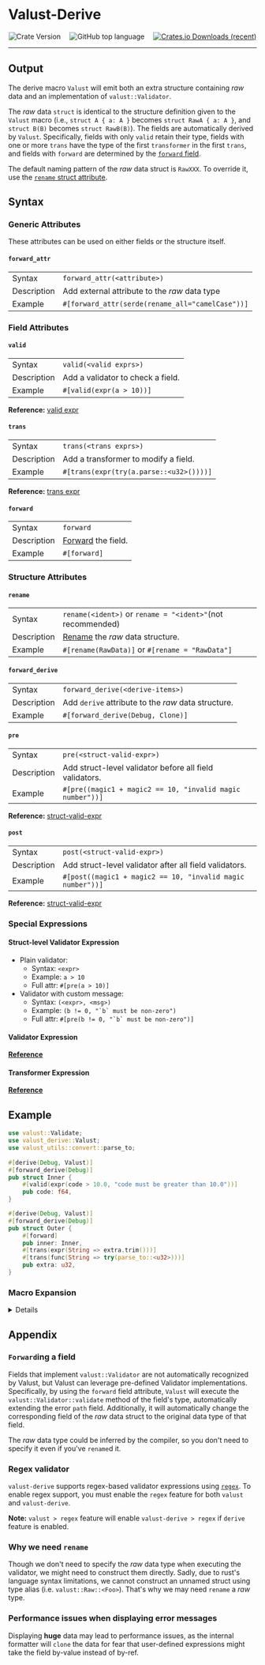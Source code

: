 # Valust-Derive

<center>

<img alt="Crate Version" src="https://img.shields.io/badge/dynamic/toml?url=https%3A%2F%2Fgithub.com%2FEmbers-of-the-Fire%2Fvalust-rs%2Fraw%2Frefs%2Fheads%2Fmain%2FCargo.toml&query=%24.workspace.package.version&prefix=v%20&style=for-the-badge&label=version">&emsp;
<img alt="GitHub top language" src="https://img.shields.io/github/languages/top/embers-of-the-fire/valust-rs?style=for-the-badge&color=%23FF9B07">&emsp;
<a href="https://crates.io/crates/valust-derive">
    <img alt="Crates.io Downloads (recent)" src="https://img.shields.io/crates/dr/valust-derive?style=for-the-badge">
</a>

</center>

---

## Output

The derive macro `Valust` will emit both an extra structure containing _raw_
data and an implementation of `valust::Validator`.

The _raw_ data `struct` is identical to the structure definition given to the
`Valust` macro (i.e., `struct A { a: A }` becomes `struct RawA { a: A }`, and
`struct B(B)` becomes `struct RawB(B)`). The fields are automatically derived by
`Valust`. Specifically, fields with only `valid` retain their type, fields with
one or more `trans` have the type of the first `transformer` in the first
`trans`, and fields with `forward` are determined by the
[`forward` field](#forwarding-a-field).

The default naming pattern of the _raw_ data struct is `RawXXX`. To override it,
use the [`rename` struct attribute](#rename).

## Syntax

### Generic Attributes

These attributes can be used on either fields or the structure itself.

#### `forward_attr`

|             |                                                  |
| ----------- | ------------------------------------------------ |
| Syntax      | `forward_attr(<attribute>)`                      |
| Description | Add external attribute to the _raw_ data type    |
| Example     | `#[forward_attr(serde(rename_all="camelCase"))]` |

### Field Attributes

#### `valid`

|             |                                   |
| ----------- | --------------------------------- |
| Syntax      | `valid(<valid exprs>)`            |
| Description | Add a validator to check a field. |
| Example     | `#[valid(expr(a > 10))]`          |

**Reference:** [valid expr](#validator-expression)

#### `trans`

|             |                                         |
| ----------- | --------------------------------------- |
| Syntax      | `trans(<trans exprs>)`                  |
| Description | Add a transformer to modify a field.    |
| Example     | `#[trans(expr(try(a.parse::<u32>())))]` |

**Reference:** [trans expr](#transformer-expression)

#### `forward`

|             |                                           |
| ----------- | ----------------------------------------- |
| Syntax      | `forward`                                 |
| Description | [Forward](#forwarding-a-field) the field. |
| Example     | `#[forward]`                              |

### Structure Attributes

#### `rename`

|             |                                                            |
| ----------- | ---------------------------------------------------------- |
| Syntax      | `rename(<ident>)` or `rename = "<ident>"`(not recommended) |
| Description | [Rename](#why-we-need-rename) the _raw_ data structure.    |
| Example     | `#[rename(RawData)]` or `#[rename = "RawData"]`            |

#### `forward_derive`

|             |                                                     |
| ----------- | --------------------------------------------------- |
| Syntax      | `forward_derive(<derive-items>)`                    |
| Description | Add `derive` attribute to the _raw_ data structure. |
| Example     | `#[forward_derive(Debug, Clone)]`                   |

#### `pre`

|             |                                                           |
| ----------- | --------------------------------------------------------- |
| Syntax      | `pre(<struct-valid-expr>)`                                |
| Description | Add struct-level validator before all field validators.   |
| Example     | `#[pre((magic1 + magic2 == 10, "invalid magic number"))]` |

**Reference:** [struct-valid-expr](#struct-level-validator-expression)

#### `post`

|             |                                                            |
| ----------- | ---------------------------------------------------------- |
| Syntax      | `post(<struct-valid-expr>)`                                |
| Description | Add struct-level validator after all field validators.     |
| Example     | `#[post((magic1 + magic2 == 10, "invalid magic number"))]` |

**Reference:** [struct-valid-expr](#struct-level-validator-expression)

### Special Expressions

#### Struct-level Validator Expression

- Plain validator:
  - Syntax: `<expr>`
  - Example: `a > 10`
  - Full attr: `#[pre(a > 10)]`
- Validator with custom message:
  - Syntax: `(<expr>, <msg>)`
  - Example: ``(b != 0, "`b` must be non-zero")``
  - Full attr: ``#[pre(b != 0, "`b` must be non-zero")]``

#### Validator Expression

[**Reference**](./valid-utils.md)

#### Transformer Expression

[**Reference**](./trans-utils.md)

## Example

```rust
use valust::Validate;
use valust_derive::Valust;
use valust_utils::convert::parse_to;
    
#[derive(Debug, Valust)]
#[forward_derive(Debug)]
pub struct Inner {
    #[valid(expr(code > 10.0, "code must be greater than 10.0"))]
    pub code: f64,
}

#[derive(Debug, Valust)]
#[forward_derive(Debug)]
pub struct Outer {
    #[forward]
    pub inner: Inner,
    #[trans(expr(String => extra.trim()))]
    #[trans(func(String => try(parse_to::<u32>)))]
    pub extra: u32,
}
```

### Macro Expansion

<details>

```rust,ignore
#[automatically_derived]
#[derive(Debug)]
pub struct RawInner {
    pub code: f64,
}
#[automatically_derived]
#[allow(
    non_camel_case_types,
    non_snake_case,
    unused_variables,
    non_upper_case_globals
)]
impl ::valust::Validate for Inner {
    type Raw = RawInner;
    fn validate(raw: Self::Raw) -> Result<Self, ::valust::error::ValidationError> {
        let RawInner { code } = raw;
        let mut valust_impl_err_Inner = ::valust::error::ValidationError::new();
        valust_impl_err_Inner.check()?;
        let mut valust_impl_err_Inner = ::valust::error::ValidationError::new();
        fn valust_validate_code(
            code: f64,
            valust_err_code: &mut ::valust::error::ValidationError,
        ) -> Option<f64> {
            if !({ code > 10.0 }) {
                valust_err_code.push_validate_error(
                    ::valust::error::validate::ValidateError {
                        field: "code",
                        path: format!("{}", "code"),
                        value: format!("(f64) {:?}", code),
                        cause: ::std::option::Option::None,
                        message: ::std::option::Option::Some(
                            "code must be greater than 10.0",
                        ),
                        expression: "{code > 10.0}",
                        type_name: "f64",
                    },
                );
                return None;
            }
            Some(code)
        }
        let code: Option<f64> = valust_validate_code(code, &mut valust_impl_err_Inner);
        valust_impl_err_Inner.check()?;
        let code = code.expect("Unexpected error occurred in processing field `code`");
        let mut valust_impl_err_Inner = ::valust::error::ValidationError::new();
        valust_impl_err_Inner.check()?;
        Ok(Inner { code })
    }
}

#[automatically_derived]
#[derive(Debug)]
pub struct RawOuter {
    pub inner: ::valust::Raw<Inner>,
    pub extra: String,
}
#[automatically_derived]
#[allow(
    non_camel_case_types,
    non_snake_case,
    unused_variables,
    non_upper_case_globals
)]
impl ::valust::Validate for Outer {
    type Raw = RawOuter;
    fn validate(raw: Self::Raw) -> Result<Self, ::valust::error::ValidationError> {
        let RawOuter { inner, extra } = raw;
        let mut valust_impl_err_Outer = ::valust::error::ValidationError::new();
        valust_impl_err_Outer.check()?;
        let mut valust_impl_err_Outer = ::valust::error::ValidationError::new();
        fn valust_validate_inner(
            inner: ::valust::Raw<Inner>,
            valust_err_inner: &mut ::valust::error::ValidationError,
        ) -> Option<Inner> {
            let inner: Inner = match ::valust::Validate::validate(inner) {
                Ok(v_valust) => v_valust,
                Err(e_valust) => {
                    valust_err_inner.extend_error("inner", e_valust);
                    return None;
                }
            };
            Some(inner)
        }
        let inner: Option<Inner> =
            valust_validate_inner(inner, &mut valust_impl_err_Outer);
        fn valust_validate_extra(
            extra: String,
            valust_err_extra: &mut ::valust::error::ValidationError,
        ) -> Option<u32> {
            let extra = ({ extra.trim() });
            let extra = {
                let valust_format_err_clone_extra = extra.clone();
                match ((parse_to::<u32>)(extra)) {
                    ::std::result::Result::Ok(valust_v) => valust_v,
                    ::std::result::Result::Err(valust_trans_err_cause) => {
                        valust_err_extra.push_transform_error(
                            ::valust::error::transform::TransformError {
                                field: "extra",
                                path: format!("{}", "extra"),
                                value: format!(
                                    "(String) {:?}",
                                    valust_format_err_clone_extra
                                ),
                                cause: ::std::boxed::Box::new(valust_trans_err_cause),
                                message: ::std::option::Option::Some(
                                    "`extra`'s transform expression fails",
                                ),
                                expression: "(parse_to :: < u32 >) (extra)",
                                source_type_name: "String",
                                target_type_name: "<unknown>",
                            },
                        );
                        return None;
                    }
                }
            };
            Some(extra)
        }
        let extra: Option<u32> =
            valust_validate_extra(extra, &mut valust_impl_err_Outer);
        valust_impl_err_Outer.check()?;
        let inner =
            inner.expect("Unexpected error occurred in processing field `inner`");
        let extra =
            extra.expect("Unexpected error occurred in processing field `extra`");
        let mut valust_impl_err_Outer = ::valust::error::ValidationError::new();
        valust_impl_err_Outer.check()?;
        Ok(Outer { inner, extra })
    }
}
```

</details>

## Appendix

### `Forward`ing a field

Fields that implement `valust::Validator` are not automatically recognized by
Valust, but Valust can leverage pre-defined Validator implementations.
Specifically, by using the `forward` field attribute, `Valust` will execute the
`valust::Validator::validate` method of the field's type, automatically
extending the error `path` field. Additionally, it will automatically change the
corresponding field of the _raw_ data struct to the original data type of that
field.

The _raw_ data type could be inferred by the compiler, so you don't need to
specify it even if you've `rename`d it.

### Regex validator

`valust-derive` supports regex-based validator expressions using [`regex`](https://crates.io/crates/regex).
To enable regex support, you must enable the `regex` feature for both `valust` and `valust-derive`.

**Note:**
`valust > regex` feature will enable `valust-derive > regex` if `derive` feature is enabled.

### Why we need `rename`

Though we don't need to specify the _raw_ data type when executing the
validator, we might need to construct them directly. Sadly, due to rust's
language syntax limitations, we cannot construct an unnamed struct using type
alias (i.e. `valust::Raw::<Foo>`). That's why we may need `rename` a _raw_
type.

### Performance issues when displaying error messages

Displaying **huge** data may lead to performance issues, as the internal
formatter will `clone` the data for fear that user-defined expressions might
take the field by-value instead of by-ref.
